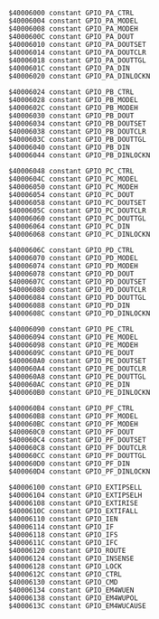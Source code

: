     $40006000 constant GPIO_PA_CTRL
    $40006004 constant GPIO_PA_MODEL
    $40006008 constant GPIO_PA_MODEH
    $4000600C constant GPIO_PA_DOUT
    $40006010 constant GPIO_PA_DOUTSET
    $40006014 constant GPIO_PA_DOUTCLR
    $40006018 constant GPIO_PA_DOUTTGL
    $4000601C constant GPIO_PA_DIN
    $40006020 constant GPIO_PA_DINLOCKN

    $40006024 constant GPIO_PB_CTRL
    $40006028 constant GPIO_PB_MODEL
    $4000602C constant GPIO_PB_MODEH
    $40006030 constant GPIO_PB_DOUT
    $40006034 constant GPIO_PB_DOUTSET
    $40006038 constant GPIO_PB_DOUTCLR
    $4000603C constant GPIO_PB_DOUTTGL
    $40006040 constant GPIO_PB_DIN
    $40006044 constant GPIO_PB_DINLOCKN

    $40006048 constant GPIO_PC_CTRL
    $4000604C constant GPIO_PC_MODEL
    $40006050 constant GPIO_PC_MODEH
    $40006054 constant GPIO_PC_DOUT
    $40006058 constant GPIO_PC_DOUTSET
    $4000605C constant GPIO_PC_DOUTCLR
    $40006060 constant GPIO_PC_DOUTTGL
    $40006064 constant GPIO_PC_DIN
    $40006068 constant GPIO_PC_DINLOCKN

    $4000606C constant GPIO_PD_CTRL
    $40006070 constant GPIO_PD_MODEL
    $40006074 constant GPIO_PD_MODEH
    $40006078 constant GPIO_PD_DOUT
    $4000607C constant GPIO_PD_DOUTSET
    $40006080 constant GPIO_PD_DOUTCLR
    $40006084 constant GPIO_PD_DOUTTGL
    $40006088 constant GPIO_PD_DIN
    $4000608C constant GPIO_PD_DINLOCKN

    $40006090 constant GPIO_PE_CTRL
    $40006094 constant GPIO_PE_MODEL
    $40006098 constant GPIO_PE_MODEH
    $4000609C constant GPIO_PE_DOUT
    $400060A0 constant GPIO_PE_DOUTSET
    $400060A4 constant GPIO_PE_DOUTCLR
    $400060A8 constant GPIO_PE_DOUTTGL
    $400060AC constant GPIO_PE_DIN
    $400060B0 constant GPIO_PE_DINLOCKN

    $400060B4 constant GPIO_PF_CTRL
    $400060B8 constant GPIO_PF_MODEL
    $400060BC constant GPIO_PF_MODEH
    $400060C0 constant GPIO_PF_DOUT
    $400060C4 constant GPIO_PF_DOUTSET
    $400060C8 constant GPIO_PF_DOUTCLR
    $400060CC constant GPIO_PF_DOUTTGL
    $400060D0 constant GPIO_PF_DIN
    $400060D4 constant GPIO_PF_DINLOCKN

    $40006100 constant GPIO_EXTIPSELL
    $40006104 constant GPIO_EXTIPSELH
    $40006108 constant GPIO_EXTIRISE
    $4000610C constant GPIO_EXTIFALL
    $40006110 constant GPIO_IEN
    $40006114 constant GPIO_IF
    $40006118 constant GPIO_IFS
    $4000611C constant GPIO_IFC
    $40006120 constant GPIO_ROUTE
    $40006124 constant GPIO_INSENSE
    $40006128 constant GPIO_LOCK
    $4000612C constant GPIO_CTRL
    $40006130 constant GPIO_CMD
    $40006134 constant GPIO_EM4WUEN
    $40006138 constant GPIO_EM4WUPOL
    $4000613C constant GPIO_EM4WUCAUSE
